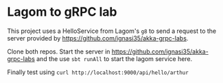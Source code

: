# Lagom to gRPC lab 

This project uses a HelloService from Lagom's `g8` to send a request to the server provided by https://github.com/ignasi35/akka-grpc-labs.

Clone both repos. Start the server in https://github.com/ignasi35/akka-grpc-labs and the use `sbt runAll` to start the lagom service here.

Finally test using `curl http://localhost:9000/api/hello/arthur`